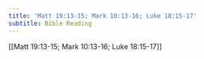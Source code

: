 ```yaml
---
title: 'Matt 19:13-15; Mark 10:13-16; Luke 18:15-17'
subtitle: Bible Reading
---
```


[[Matt 19:13-15; Mark 10:13-16; Luke 18:15-17]]